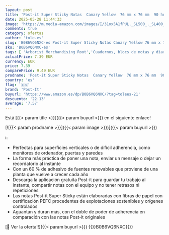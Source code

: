 ```yaml
---
layout: post
title: 'Post-it Super Sticky Notas  Canary Yellow  76 mm x 76 mm  90 hojas/bloc  4 blocs/paquete + 2 GRATIS - Notas Extra Adhesivas para Listas de Tareas y Recordatorios'
date: 2025-05-28 11:44:33
image: 'https://m.media-amazon.com/images/I/31ox5A1fPUL._SL500_._SL400_.jpg'
comments: true
category: ofertas
author: 'tole.es'
slug: 'B0B6VQ6NXC-es Post-it Super Sticky Notas Canary Yellow 76 mm x 76 mm 90...'
sku: 'B0B6VQ6NXC-es'
tags: [ 'Arborist Merchandising Root','Cuadernos, blocs de notas y diarios','Notas autoadhesivas','Oficina y papelería','Productos de papel para oficina','Self Service','Special Features Stores','Top Brands Office Selection','Top Brands Office Stationary','ea2646c3-be00-45fe-8702-34c4f95305c9_0','ea2646c3-be00-45fe-8702-34c4f95305c9_4301','post-it','🇪🇸', ]
actualPrice: 7.39 EUR
currency: EUR
price: 7.39
comparePrice: 9.49 EUR
prodname: 'Post-it Super Sticky Notas  Canary Yellow  76 mm x 76 mm  90 hojas/bloc  4 blocs/paquete + 2 GRATIS - Notas Extra Adhesivas para Listas de Tareas y Recordatorios'
country: 'es'
flag: '🇪🇸'
brand: 'Post-It'
buyurl: 'https://www.amazon.es/dp/B0B6VQ6NXC/?tag=tolees-21'
descuento: '22.13'
average: '7.57'
---
```


Está [{{< param title >}}]({{< param buyurl >}}) en el siguiente enlace!

[![{{< param prodname >}}]({{< param image >}})]({{< param buyurl >}})

ℹ️:

- Perfectas para superficies verticales o de difícil adherencia, como monitores de ordenador, puertas y paredes
- La forma más práctica de poner una nota, enviar un mensaje o dejar un recordatorio al instante
- Con un 60 % de adhesivo de fuentes renovables que proviene de una planta que vuelve a crecer cada año
- Descarga la aplicación gratuita Post-it para guardar tu trabajo al instante, compartir notas con el equipo y no tener retrasos ni repeticiones
- Las notas Post-it Super Sticky están elaboradas con fibras de papel con certificación PEFC procedentes de explotaciones sostenibles y orígenes controlados
- Aguantan y duran más, con el doble de poder de adherencia en comparación con las notas Post-it originales

[🛒 Ver la oferta!!]({{< param buyurl >}})
{{<world>}}B0B6VQ6NXC{{</world>}}
